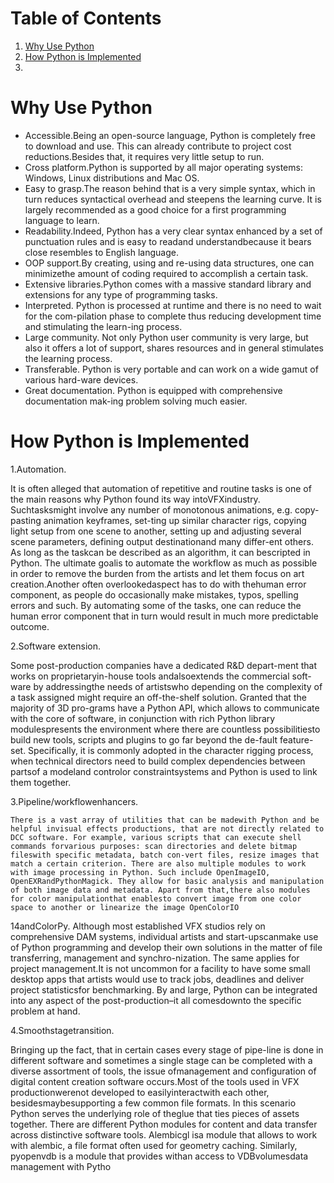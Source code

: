 
# Table of Contents

1.  [Why Use Python](#org8a9919b)
2.  [How Python is Implemented](#orgd7b54ab)
3.  [](#orgdb5a013)



<a id="org8a9919b"></a>

# Why Use Python

-   Accessible.Being an open-source language, Python is completely free to download and use. This can already contribute to project cost reductions.Besides that, it requires very little setup to run.
-   Cross platform.Python is supported by all major operating systems: Windows, Linux distributions and Mac OS.
-   Easy to grasp.The reason behind that is a very simple syntax, which in turn reduces syntactical overhead and steepens the learning curve. It is largely recommended as a good choice for a first programming language to learn.
-   Readability.Indeed, Python has a very clear syntax enhanced by a set of punctuation rules and is easy to readand understandbecause it bears close resembles to English language.
-   OOP support.By creating, using and re-using data structures, one can minimizethe amount of coding required to accomplish a certain task.
-   Extensive libraries.Python comes with a massive standard library and extensions for any type of programming tasks.
-   Interpreted. Python is processed at runtime and there is no need to wait for the com-pilation phase to complete thus reducing development time and stimulating the learn-ing process.
-   Large community. Not only Python user community is very large, but also it offers a lot of support, shares resources and in general stimulates the learning process.
-   Transferable. Python is very portable and can work on a wide gamut of various hard-ware devices.
-   Great documentation. Python is equipped with comprehensive documentation mak-ing problem solving much easier.


<a id="orgd7b54ab"></a>

# How Python is Implemented

1.Automation. 

It is often alleged that automation of repetitive and routine tasks is one of the main reasons why Python found its way intoVFXindustry. Suchtasksmight involve any number of monotonous animations, e.g. copy-pasting animation       keyframes, set-ting up similar character rigs, copying light setup from one scene to another, setting up and adjusting several scene parameters, defining output destinationand many differ-ent others. As long as the taskcan be described as an algorithm, it can bescripted in Python. The ultimate goalis to automate the workflow as much as possible in order to remove the burden from the artists and let them focus on art creation.Another often overlookedaspect has to do with thehuman error component, as people do occasionally make mistakes, typos, spelling errors and such. By automating some of the tasks, one can reduce the human error component that in turn would result in much more predictable outcome.

2.Software extension.

Some post-production companies have a dedicated R&D depart-ment that works on proprietaryin-house tools andalsoextends the commercial soft-ware  by  addressingthe needs of artistswho  depending  on the  complexity  of  a  task assigned might require an off-the-shelf solution. Granted that the majority of 3D pro-grams have a Python API, which allows to communicate with the core of software, in conjunction with rich Python library modulespresents the environment where there are countless possibilitiesto build new tools, scripts and plugins to go far beyond the de-fault feature-set. Specifically, it is commonly adopted in the character rigging process, when  technical  directors  need  to  build  complex  dependencies  between  partsof  a modeland controlor constraintsystems and Python is used to link them together.

3.Pipeline/workflowenhancers. 

    There is a vast array of utilities that can be madewith Python and be helpful invisual effects productions, that are not directly related to DCC software. For example, various scripts that can execute shell commands forvarious purposes: scan directories and delete bitmap fileswith specific metadata, batch con-vert files, resize images that match a certain criterion. There are also multiple modules to work with image processing in Python. Such include OpenImageIO, OpenEXRandPythonMagick. They allow for basic analysis and manipulation of both image data and metadata. Apart from that,there also modules for color manipulationthat enablesto convert image from one color space to another or linearize the image OpenColorIO
14andColorPy. Although most established VFX studios rely on comprehensive DAM systems,  individual  artists  and start-upscanmake  use  of  Python  programming and develop their own solutions in the matter of file transferring, management and synchro-nization. The same applies for project management.It is not uncommon for a facility to have some small desktop apps that artists would use to track jobs, deadlines and deliver project statisticsfor benchmarking. By and large, Python can be integrated into any aspect of the post-production–it all comesdownto the specific problem at hand.

4.Smoothstagetransition. 

Bringing up the fact, that in certain cases every stage of pipe-line is done in different software and sometimes a single stage can be completed with a  diverse  assortment  of  tools, the  issue  ofmanagement  and  configuration  of  digital content creation software occurs.Most of the tools used in VFX productionwerenot developed to easilyinteractwith each other, besidesmaybesupporting a few common file  formats. In  this  scenario  Python  serves  the  underlying  role  of theglue  that  ties pieces of  assets together.  There  are  different  Python  modules  for  content  and  data transfer  across distinctive  software  tools.  Alembicgl  isa module  that  allows  to  work with alembic, a file format often used for geometry caching. Similarly, pyopenvdb is a module that provides withan access to VDBvolumesdata management with Pytho


<a id="orgdb5a013"></a>

# 

